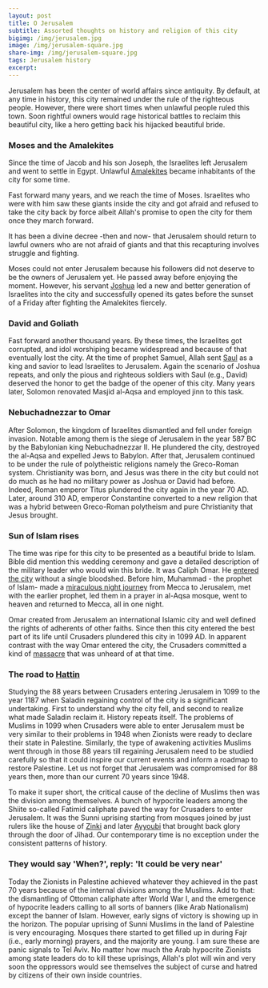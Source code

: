 ```yaml
---
layout: post
title: O Jerusalem
subtitle: Assorted thoughts on history and religion of this city
bigimg: /img/jerusalem.jpg
image: /img/jerusalem-square.jpg
share-img: /img/jerusalem-square.jpg
tags: Jerusalem history
excerpt: 
---
```


Jerusalem has been the center of world affairs since antiquity. By default, at any time in history, this city remained under the rule of the righteous people. However, there were short times when unlawful people ruled this town. Soon rightful owners would rage historical battles to reclaim this beautiful city, like a hero getting back his hijacked beautiful bride. 

### Moses and the Amalekites
 
Since the time of Jacob and his son Joseph, the Israelites left Jerusalem and went to settle in Egypt. Unlawful [Amalekites](https://en.wikipedia.org/wiki/Amalek) became inhabitants of the city for some time. 

Fast forward many years, and we reach the time of Moses. Israelites who were with him saw these giants inside the city and got afraid and refused to take the city back by force albeit Allah's promise to open the city for them once they march forward. 

It has been a divine decree -then and now- that Jerusalem should return to lawful owners who are not afraid of giants and that this recapturing involves struggle and fighting. 

Moses could not enter Jerusalem because his followers did not deserve to be the owners of Jerusalem yet. He passed away before enjoying the moment. However, his servant [Joshua](https://en.wikipedia.org/wiki/Joshua) led a new and better generation of Israelites into the city and successfully opened its gates before the sunset of a Friday after fighting the Amalekites fiercely.

### David and Goliath

Fast forward another thousand years. By these times, the Israelites got corrupted, and idol worshiping became widespread and because of that eventually lost the city. At the time of prophet Samuel, Allah sent [Saul](https://en.wikipedia.org/wiki/Saul) as a king and savior to lead Israelites to Jerusalem. Again the scenario of Joshua repeats, and only the pious and righteous soldiers with Saul (e.g., David) deserved the honor to get the badge of the opener of this city. Many years later, Solomon renovated Masjid al-Aqsa and employed jinn to this task. 

### Nebuchadnezzar to Omar

After Solomon, the kingdom of Israelites dismantled and fell under foreign invasion. Notable among them is the siege of Jerusalem in the year 587 BC by the Babylonian king Nebuchadnezzar II. He plundered the city, destroyed the al-Aqsa and expelled Jews to Babylon. After that, Jerusalem continued to be under the rule of polytheistic religions namely the Greco-Roman system. Christianity was born, and Jesus was there in the city but could not do much as he had no military power as Joshua or David had before.  Indeed, Roman emperor Titus plundered the city again in the year 70 AD. Later, around 310 AD, emperor Constantine converted to a new religion that was a hybrid between Greco-Roman polytheism and pure Christianity that Jesus brought.  

### Sun of Islam rises

The time was ripe for this city to be presented as a beautiful bride to Islam. Bible did mention this wedding ceremony and gave a detailed description of the military leader who would win this bride. It was Caliph Omar. He [entered the city](https://en.wikipedia.org/wiki/Siege_of_Jerusalem_(636%E2%80%93637)) without a single bloodshed. Before him, Muhammad - the prophet of Islam- made a [miraculous night journey](https://abdurrahman.org/2015/05/16/description-of-the-night-journey-sahih-bukhari/) from Mecca to Jerusalem, met with the earlier prophet, led them in a prayer in al-Aqsa mosque, went to heaven and returned to Mecca, all in one night. 

Omar created from Jerusalem an international Islamic city and well defined the rights of adherents of other faiths. Since then this city entered the best part of its life until Crusaders plundered this city in 1099 AD. In apparent contrast with the way Omar entered the city, the Crusaders committed a kind of [massacre](https://en.wikipedia.org/wiki/Siege_of_Jerusalem_(1099)) that was unheard of at that time. 

### The road to [Hattin](https://en.wikipedia.org/wiki/Battle_of_Hattin)

Studying the 88 years between Crusaders entering Jerusalem in 1099 to the year 1187 when Saladin regaining control of the city is a significant undertaking. First to understand why the city fell, and second to realize what made Saladin reclaim it. History repeats itself. The problems of Muslims in 1099 when Crusaders were able to enter Jerusalem must be very similar to their problems in 1948 when Zionists were ready to declare their state in Palestine. Similarly, the type of awakening activities Muslims went through in those 88 years till regaining Jerusalem need to be studied carefully so that it could inspire our current events and inform a roadmap to restore Palestine. Let us not forget that Jerusalem was compromised for 88 years then, more than our current 70 years since 1948. 

To make it super short, the critical cause of the decline of Muslims then was the division among themselves. A bunch of hypocrite leaders among the Shiite so-called Fatimid caliphate paved the way for Crusaders to enter Jerusalem. It was the Sunni uprising starting from mosques joined by just rulers like the house of [Zinki](https://en.wikipedia.org/wiki/Nur_ad-Din_(died_1174)) and later [Ayyoubi](https://en.wikipedia.org/wiki/Saladin) that brought back glory through the door of Jihad. Our contemporary time is no exception under the consistent patterns of history. 

### They would say 'When?', reply: 'It could be very near'

Today the Zionists in Palestine achieved whatever they achieved in the past 70 years because of the internal divisions among the  Muslims. Add to that: the dismantling of Ottoman caliphate after World War I, and the emergence of hypocrite leaders calling to all sorts of banners (like Arab Nationalism) except the banner of Islam. However, early signs of victory is showing up in the horizon. The popular uprising of Sunni Muslims in the land of Palestine is very encouraging. Mosques there started to get filled up in during Fajr (i.e., early morning) prayers, and the majority are young. I am sure these are panic signals to Tel Aviv. No matter how much the Arab hypocrite Zionists among state leaders do to kill these uprisings, Allah's plot will win and very soon the oppressors would see themselves the subject of curse and hatred by citizens of their own inside countries. 